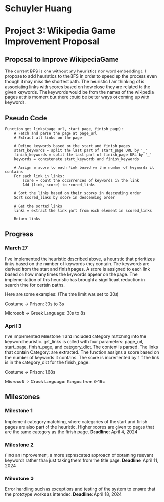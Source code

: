 # Schuyler Huang
# Project 3: Wikipedia Game Improvement Proposal
## Proposal to Improve WikipediaGame
The current BFS is one without any heuristics nor word embeddings. I propose to add heuristics to the BFS in order to speed up the process even though it may miss the shortest path. The heuristic I am thinking of is associating links with scores based on how close they are related to the given keywords. The keywords would be from the names of the wikipedia pages at this moment but there could be better ways of coming up with keywords. 

## Pseudo Code
```
Function get_links(page_url, start_page, finish_page):
    # Fetch and parse the page at page_url
    # Extract all links on the page

    # Define keywords based on the start and finish pages
    start_keywords = split the last part of start_page URL by '_'
    finish_keywords = split the last part of finish_page URL by '_'
    keywords = concatenate start_keywords and finish_keywords

    # Assign a score to each link based on the number of keywords it contains
    For each link in links:
        score = count the occurrences of keywords in the link
        Add (link, score) to scored_links

    # Sort the links based on their scores in descending order
    Sort scored_links by score in descending order

    # Get the sorted links
    links = extract the link part from each element in scored_links

    Return links
```
## Progress
### March 27
I've implemented the heuristic described above, a heuristic that prioritizes links based on the number of keywords they contain. The keywords are derived from the start and finish pages. A score is assigned to each link based on how many times the keywords appear on the page. The implementation of this heuristic has brought a significant reduction in search time for certain paths.

Here are some examples: (The time limit was set to 30s)

Costume -> Prison: 30s to 3s

Microsoft -> Greek Language: 30s to 8s

### April 3
I've implemented Milestone 1 and included category matching into the keyword heuristic. get_links is called with four parameters: page_url, start_page, finish_page, and category_dict. The content is parsed. The links that contain Category: are extracted. The function assigns a score based on the number of keywords it contains. The score is incremented by 1 if the link is in the category_dict for the finish_page.

Costume -> Prison: 1.68s

Microsoft -> Greek Language: Ranges from 8-16s


## Milestones
### Milestone 1
Implement category matching, where categories of the start and finish pages are also part of the heuristic. Higher scores are given to pages that are the same category as the finish page.
**Deadline**: April 4, 2024
### Milestone 2
Find an improvement, a more sophiscated approach of obtaining relevant keywords rather than just taking them from the title page. 
**Deadline**: April 11, 2024
### Milestone 3
Error handling such as exceptions and testing of the system to ensure that the prototype works as intended.
**Deadline**: April 18, 2024